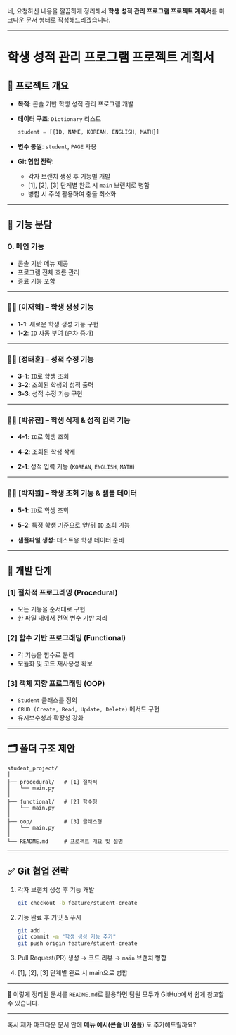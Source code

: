 네, 요청하신 내용을 깔끔하게 정리해서 **학생 성적 관리 프로그램 프로젝트 계획서**를 마크다운 문서 형태로 작성해드리겠습니다.

---

# 학생 성적 관리 프로그램 프로젝트 계획서

## 📌 프로젝트 개요

* **목적**: 콘솔 기반 학생 성적 관리 프로그램 개발
* **데이터 구조**: `Dictionary` 리스트

  ```python
  student = [{ID, NAME, KOREAN, ENGLISH, MATH}]
  ```
* **변수 통일**: `student`, `PAGE` 사용
* **Git 협업 전략**:

  * 각자 브랜치 생성 후 기능별 개발
  * \[1], \[2], \[3] 단계별 완료 시 `main` 브랜치로 병합
  * 병합 시 주석 활용하여 충돌 최소화

---

## 📂 기능 분담

### 0. 메인 기능

* 콘솔 기반 메뉴 제공
* 프로그램 전체 흐름 관리
* 종료 기능 포함

---

### 👨‍💻 \[이재혁] – 학생 생성 기능

* **1-1**: 새로운 학생 생성 기능 구현
* **1-2**: `ID` 자동 부여 (순차 증가)

---

### 👨‍💻 \[정태훈] – 성적 수정 기능

* **3-1**: `ID`로 학생 조회
* **3-2**: 조회된 학생의 성적 출력
* **3-3**: 성적 수정 기능 구현

---

### 👩‍💻 \[박유진] – 학생 삭제 & 성적 입력 기능

* **4-1**: `ID`로 학생 조회

* **4-2**: 조회된 학생 삭제

* **2-1**: 성적 입력 기능 (`KOREAN`, `ENGLISH`, `MATH`)

---

### 👩‍💻 \[박지원] – 학생 조회 기능 & 샘플 데이터

* **5-1**: `ID`로 학생 조회

* **5-2**: 특정 학생 기준으로 앞/뒤 `ID` 조회 기능

* **샘플파일 생성**: 테스트용 학생 데이터 준비

---

## 🔧 개발 단계

### \[1] 절차적 프로그래밍 (Procedural)

* 모든 기능을 순서대로 구현
* 한 파일 내에서 전역 변수 기반 처리

### \[2] 함수 기반 프로그래밍 (Functional)

* 각 기능을 함수로 분리
* 모듈화 및 코드 재사용성 확보

### \[3] 객체 지향 프로그래밍 (OOP)

* `Student` 클래스를 정의
* `CRUD (Create, Read, Update, Delete)` 메서드 구현
* 유지보수성과 확장성 강화

---

## 🗂 폴더 구조 제안

```
student_project/
│
├── procedural/   # [1] 절차적
│   └── main.py
│
├── functional/   # [2] 함수형
│   └── main.py
│
├── oop/          # [3] 클래스형
│   └── main.py
│
└── README.md     # 프로젝트 개요 및 설명
```

---

## ✅ Git 협업 전략

1. 각자 브랜치 생성 후 기능 개발

   ```bash
   git checkout -b feature/student-create
   ```
2. 기능 완료 후 커밋 & 푸시

   ```bash
   git add .
   git commit -m "학생 생성 기능 추가"
   git push origin feature/student-create
   ```
3. Pull Request(PR) 생성 → 코드 리뷰 → `main` 브랜치 병합
4. \[1], \[2], \[3] 단계별 완료 시 main으로 병합

---

📌 이렇게 정리된 문서를 `README.md`로 활용하면 팀원 모두가 GitHub에서 쉽게 참고할 수 있습니다.

---

혹시 제가 마크다운 문서 안에 **메뉴 예시(콘솔 UI 샘플)** 도 추가해드릴까요?
